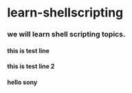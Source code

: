 # learn-shellscripting

### we will learn shell scripting topics.
#### this is test line
####  this is test line 2
#### hello sony